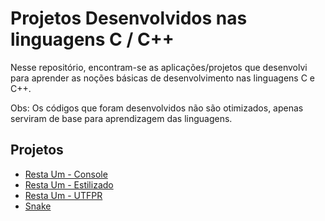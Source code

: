 # Projetos Desenvolvidos nas linguagens C / C++

Nesse repositório, encontram-se as aplicações/projetos que desenvolvi para
aprender as noções básicas de desenvolvimento nas linguagens C e C++.

Obs: Os códigos que foram desenvolvidos não são otimizados, apenas serviram
de base para aprendizagem das linguagens.

## Projetos

  * [Resta Um - Console](../../tree/main/resta-um-console)
  * [Resta Um - Estilizado](../../tree/main/resta-um-estilizado)
  * [Resta Um - UTFPR](../../tree/main/resta-um-utfpr)
  * [Snake](../../tree/main/snake)

